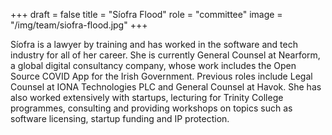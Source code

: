 +++
draft = false
title = "Síofra Flood"
role = "committee"
image = "/img/team/siofra-flood.jpg"
+++

Síofra is a lawyer by training and has worked in the software and tech industry for all of her career. She is currently General Counsel at Nearform, a global digital consultancy company, whose work includes the Open Source COVID App for the Irish Government. Previous roles include Legal Counsel at IONA Technologies PLC and General Counsel at Havok. She has also worked extensively with startups, lecturing for Trinity College programmes, consulting and providing workshops on topics such as software licensing, startup funding and IP protection.
